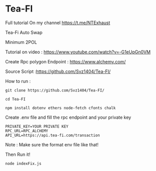 # Tea-FI
Full tutorial On my channel https://t.me/NTExhaust

Tea-Fi Auto Swap

Minimum 2POL

Tutorial on video : https://www.youtube.com/watch?v=-G1eUpGn0VM

Create Rpc polygon Endpoint : https://www.alchemy.com/

Source Script :https://github.com/Svz1404/Tea-FI/

How to run :

```
git clone https://github.com/Svz1404/Tea-FI/
```


```
cd Tea-FI
```


```
npm install dotenv ethers node-fetch cfonts chalk
```



Create .env file and fill the rpc endpoint and your private key


```
PRIVATE_KEY=YOUR PRIVATE KEY
RPC_URL=RPC_ALCHEMY
API_URL=https://api.tea-fi.com/transaction
```



Note : Make sure the format env file like that!

Then Run it!


```node indexFix.js```
